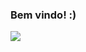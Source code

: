 ### Bem vindo! :)

<img src="https://github-readme-stats.vercel.app/api?username=4llay&show_icons=true">
